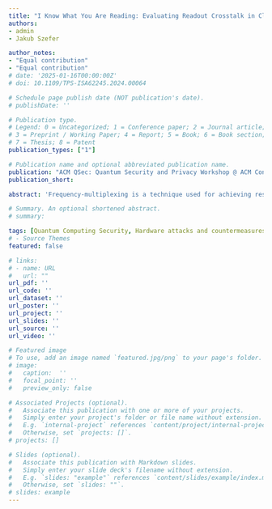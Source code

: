```yaml
---
title: "I Know What You Are Reading: Evaluating Readout Crosstalk in Cloud-based Quantum Computers"
authors:
- admin
- Jakub Szefer

author_notes:
- "Equal contribution"
- "Equal contribution"
# date: '2025-01-16T00:00:00Z'
# doi: 10.1109/TPS-ISA62245.2024.00064

# Schedule page publish date (NOT publication's date).
# publishDate: ''

# Publication type.
# Legend: 0 = Uncategorized; 1 = Conference paper; 2 = Journal article;
# 3 = Preprint / Working Paper; 4 = Report; 5 = Book; 6 = Book section;
# 7 = Thesis; 8 = Patent
publication_types: ["1"]

# Publication name and optional abbreviated publication name.
publication: "ACM QSec: Quantum Security and Privacy Workshop @ ACM Conference on Computer and Communications Security (CCS), 2025"
publication_short: 

abstract: 'Frequency-multiplexing is a technique used for achieving resource-efficient readout in superconducting-based quantum computers. By enabling multiple resonators to share a common feed line, it significantly reduces the number of required cables and passive components. However, this gain in scalability introduces increased readout crosstalk. The readout crosstalk is not only a reliability issue, but also a possible security issue. Prior work has explored readout crosstalk in experimental systems not publicly available. This work builds on the prior findings and evaluates readout crosstalk in commercial, cloud-based quantum computers. In the process, this work also reconstructs the likely architecture for the shared readout feed lines and shows which qubit readout resonators likely share a feed line. This work finally shows that crosstalk-induced errors occurring during readout can be exploited by adversaries to infer the state of co-located victim qubits, leading to unintended information leakage.'

# Summary. An optional shortened abstract.
# summary: 

tags: [Quantum Computing Security, Hardware attacks and countermeasures]
# - Source Themes
featured: false

# links:
# - name: URL
#   url: ""
url_pdf: ''
url_code: ''
url_dataset: ''
url_poster: ''
url_project: ''
url_slides: ''
url_source: ''
url_video: ''

# Featured image
# To use, add an image named `featured.jpg/png` to your page's folder. 
# image:
#   caption:  ''
#   focal_point: ''
#   preview_only: false

# Associated Projects (optional).
#   Associate this publication with one or more of your projects.
#   Simply enter your project's folder or file name without extension.
#   E.g. `internal-project` references `content/project/internal-project/index.md`.
#   Otherwise, set `projects: []`.
# projects: []

# Slides (optional).
#   Associate this publication with Markdown slides.
#   Simply enter your slide deck's filename without extension.
#   E.g. `slides: "example"` references `content/slides/example/index.md`.
#   Otherwise, set `slides: ""`.
# slides: example
---
```


<!-- {{% callout note %}}
Click the *Cite* button above to demo the feature to enable visitors to import publication metadata into their reference management software.
{{% /callout %}}

{{% callout note %}}
Create your slides in Markdown - click the *Slides* button to check out the example.
{{% /callout %}}

Supplementary notes can be added here, including [code, math, and images](https://wowchemy.com/docs/writing-markdown-latex/). -->
